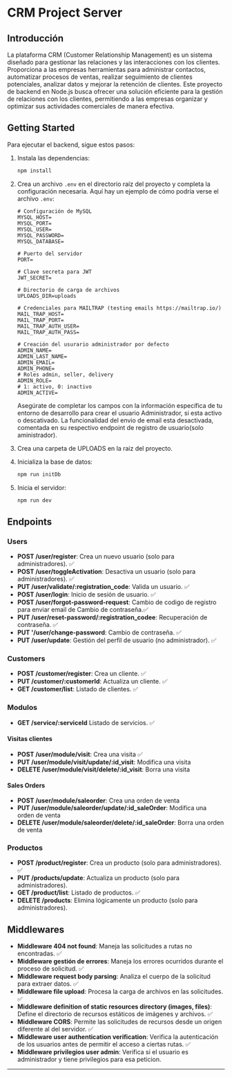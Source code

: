 # CRM Project Server

## Introducción

La plataforma CRM (Customer Relationship Management) es un sistema diseñado para gestionar las relaciones y las interacciones con los clientes. Proporciona a las empresas herramientas para administrar contactos, automatizar procesos de ventas, realizar seguimiento de clientes potenciales, analizar datos y mejorar la retención de clientes. Este proyecto de backend en Node.js busca ofrecer una solución eficiente para la gestión de relaciones con los clientes, permitiendo a las empresas organizar y optimizar sus actividades comerciales de manera efectiva.

## Getting Started

Para ejecutar el backend, sigue estos pasos:

1. Instala las dependencias:

    ```bash
    npm install
    ```

2. Crea un archivo `.env` en el directorio raíz del proyecto y completa la configuración necesaria. Aquí hay un ejemplo de cómo podría verse el archivo `.env`:

    ```plaintext
    # Configuración de MySQL
    MYSQL_HOST=
    MYSQL_PORT=
    MYSQL_USER=
    MYSQL_PASSWORD=
    MYSQL_DATABASE=

    # Puerto del servidor
    PORT=

    # Clave secreta para JWT
    JWT_SECRET=

    # Directorio de carga de archivos
    UPLOADS_DIR=uploads

    # Credenciales para MAILTRAP (testing emails https://mailtrap.io/)
    MAIL_TRAP_HOST=
    MAIL_TRAP_PORT=
    MAIL_TRAP_AUTH_USER=
    MAIL_TRAP_AUTH_PASS=

    # Creación del usurario administrador por defecto
    ADMIN_NAME=
    ADMIN_LAST_NAME=
    ADMIN_EMAIL=
    ADMIN_PHONE=
    # Roles admin, seller, delivery
    ADMIN_ROLE=
    # 1: activo, 0: inactivo
    ADMIN_ACTIVE=
    ```

    Asegúrate de completar los campos con la información específica de tu entorno de desarrollo para crear el usuario Administrador, si esta activo o descativado. La funcionalidad del envio de email esta desactivada, comentada en su respectivo endpoint de registro de usuario(solo aministrador).

3. Crea una carpeta de UPLOADS en la raiz del proyecto.

4. Inicializa la base de datos:

    ```bash
    npm run initDb
    ```

5. Inicia el servidor:

    ```bash
    npm run dev
    ```

## Endpoints

### Users
- **POST /user/register**: Crea un nuevo usuario (solo para administradores). ✅
- **POST /user/toggleActivation**: Desactiva un usuario (solo para administradores). ✅
- **PUT /user/validate/:registration_code**: Valida un usuario. ✅
- **POST /user/login**: Inicio de sesión de usuario. ✅
- **POST /user/forgot-password-request**: Cambio de codigo de registro para enviar email de Cambio de contraseña.✅
- **PUT /user/reset-password/:registration_codee**: Recuperación de contraseña. ✅
- **PUT '/user/change-password**: Cambio de contraseña. ✅
- **PUT /user/update**: Gestión del perfil de usuario (no administrador). ✅

### Customers
- **POST /customer/register**: Crea un cliente. ✅
- **PUT /customer/:customerId**: Actualiza un cliente. ✅
- **GET /customer/list**: Listado de clientes. ✅

### Modulos
- **GET /service/:serviceId** Listado de servicios. ✅

#### Visitas clientes
- **POST /user/module/visit**: Crea una visita ✅
- **PUT /user/module/visit/update/:id_visit**: Modifica una visita
- **DELETE /user/module/visit/delete/:id_visit**: Borra una visita

#### Sales Orders
- **POST /user/module/saleorder**: Crea una orden de venta
- **PUT /user/module/saleorder/update/:id_saleOrder**: Modifica una orden de venta
- **DELETE /user/module/saleorder/delete/:id_saleOrder**: Borra una orden de venta

### Productos
- **POST /product/register**: Crea un producto (solo para administradores). ✅
- **PUT /products/update**: Actualiza un producto (solo para administradores).
- **GET /product/list**: Listado de productos. ✅
- **DELETE /products**: Elimina lógicamente un producto (solo para administradores).

## Middlewares

- **Middleware 404 not found**: Maneja las solicitudes a rutas no encontradas. ✅
- **Middleware gestión de errores**: Maneja los errores ocurridos durante el proceso de solicitud. ✅
- **Middleware request body parsing**: Analiza el cuerpo de la solicitud para extraer datos. ✅
- **Middleware file upload**: Procesa la carga de archivos en las solicitudes. ✅
- **Middleware definition of static resources directory (images, files)**: Define el directorio de recursos estáticos de imágenes y archivos. ✅
- **Middleware CORS**: Permite las solicitudes de recursos desde un origen diferente al del servidor. ✅
- **Middleware user authentication verification**: Verifica la autenticación de los usuarios antes de permitir el acceso a ciertas rutas. ✅
- **Middleware privilegios user admin**: Verifica si el usuario es administrador y tiene privilegios para esa peticion.

--- 

